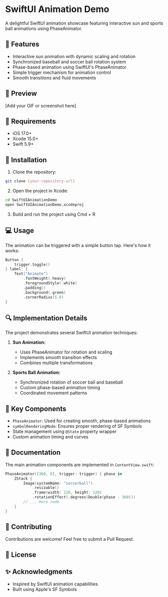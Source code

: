 # SwiftUI Animation Demo

A delightful SwiftUI animation showcase featuring interactive sun and sports ball animations using PhaseAnimator.

## 🌟 Features

- Interactive sun animation with dynamic scaling and rotation
- Synchronized baseball and soccer ball rotation system
- Phase-based animation using SwiftUI's PhaseAnimator
- Simple trigger mechanism for animation control
- Smooth transitions and fluid movements

## 📱 Preview

[Add your GIF or screenshot here]

## 🔧 Requirements

- iOS 17.0+
- Xcode 15.0+
- Swift 5.9+

## 🚀 Installation

1. Clone the repository:
```bash
git clone [your-repository-url]
```

2. Open the project in Xcode:
```bash
cd SwiftUIAnimationDemo
open SwiftUIAnimationDemo.xcodeproj
```

3. Build and run the project using Cmd + R

## 💻 Usage

The animation can be triggered with a simple button tap. Here's how it works:

```swift
Button {
    trigger.toggle()
} label: {
    Text("Animate")
        .fontWeight(.heavy)
        .foregroundStyle(.white)
        .padding()
        .background(.green)
        .cornerRadius(5.0)
}
```

## 🔍 Implementation Details

The project demonstrates several SwiftUI animation techniques:

1. **Sun Animation:**
   - Uses PhaseAnimator for rotation and scaling
   - Implements smooth transition effects
   - Combines multiple transformations

2. **Sports Ball Animation:**
   - Synchronized rotation of soccer ball and baseball
   - Custom phase-based animation timing
   - Coordinated movement patterns

## 🎯 Key Components

- `PhaseAnimator`: Used for creating smooth, phase-based animations
- `symbolRenderingMode`: Ensures proper rendering of SF Symbols
- State management using `@State` property wrapper
- Custom animation timing and curves

## 📖 Documentation

The main animation components are implemented in `ContentView.swift`:

```swift
PhaseAnimator([360, 0], trigger: trigger) { phase in
    ZStack {
        Image(systemName: "soccerball")
            .resizable()
            .frame(width: 120, height: 120)
            .rotationEffect(.degrees(Double(phase - 360)))
        // ... more code
    }
}
```

## 🤝 Contributing

Contributions are welcome! Feel free to submit a Pull Request.

## 📄 License



## ✨ Acknowledgments

- Inspired by SwiftUI animation capabilities
- Built using Apple's SF Symbols

